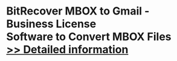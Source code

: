 # BitRecover MBOX to Gmail - Business License<br />Software to Convert MBOX Files<br />[>> Detailed information](https://secure.shareit.com/shareit/product.html?productid=300810063&affiliateid=200057808)